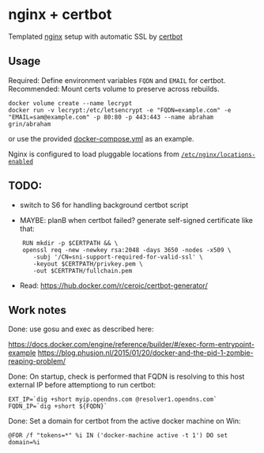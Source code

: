 # nginx + certbot

Templated [nginx](https://hub.docker.com/_/nginx/) setup with automatic SSL by [certbot](https://certbot.eff.org/#debianjessie-nginx)

## Usage

Required: Define environment variables `FQDN` and `EMAIL` for certbot.
Recommended: Mount certs volume to preserve across rebuilds.

```
docker volume create --name lecrypt
docker run -v lecrypt:/etc/letsencrypt -e "FQDN=example.com" -e "EMAIL=sam@example.com" -p 80:80 -p 443:443 --name abraham grin/abraham
```

or use the provided [docker-compose.yml](docker-compose.yml) as an example.

Nginx is configured to load pluggable locations from  [`/etc/nginx/locations-enabled`](container/root/etc/nginx/locations-enabled)


## TODO:

- switch to S6 for handling background certbot script

- MAYBE: planB when certbot failed?
    generate self-signed certificate like that:
```
    RUN mkdir -p $CERTPATH && \
    openssl req -new -newkey rsa:2048 -days 3650 -nodes -x509 \
       -subj '/CN=sni-support-required-for-valid-ssl' \
       -keyout $CERTPATH/privkey.pem \
       -out $CERTPATH/fullchain.pem
```

- Read: https://hub.docker.com/r/ceroic/certbot-generator/

## Work notes

Done: use gosu and exec as described here:

https://docs.docker.com/engine/reference/builder/#/exec-form-entrypoint-example
https://blog.phusion.nl/2015/01/20/docker-and-the-pid-1-zombie-reaping-problem/

Done: On startup, check is performed that FQDN is resolving to this host external IP before attemptiong to run certbot:
```
EXT_IP=`dig +short myip.opendns.com @resolver1.opendns.com`
FQDN_IP=`dig +short ${FQDN}`
```


Done: Set a domain for certbot from the active docker machine on Win:
```
@FOR /f "tokens=*" %i IN ('docker-machine active -t 1') DO set domain=%i
```

